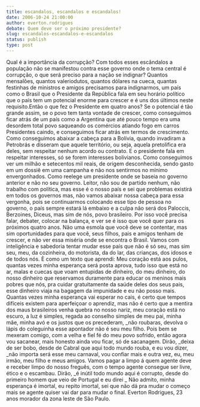 ```yaml
---
title: escandalos, escandalos e escandalos!
date: 2006-10-24 21:00:00
author: everton.rodrigues
debate: Quem deve ser o próximo presidente?
slug: escandalos-escandalos-e-escandalos
status: publish 
type: post
---
```


Qual é a importância da corrupção? Com todos esses escândalos a população não se manifestou contra esse governo onde o tema central é corrupção, o que será preciso para a nação se indignar? Quantos mensalões, quantos valeriodutos, quantos dólares na cueca, quantas festinhas de ministros e amigos precisamos para indignarmos, um país como o Brasil que o Presidente da República fala em seu horário político que o país tem um potencial enorme para crescer e é uns dos últimos neste requisito.Então o que fez o Presidente em quatro anos? Se o potencial é tão grande assim, se o povo tem tanta vontade de crescer, como conseguimos ficar atrás de um país como a Argentina que até pouco tempo era uma desordem total povo saqueando os comércios atiando fogo em carros Presidentes caindo, e conseguimos ficar atrás em termos de crescimento. Como conseguimos abaixar a cabeça para a Bolívia, quando invadiram a Petrobrás e disseram que aquele território, ou seja, aquela pretolifica era deles, sem respeitar nenhum acordo ou contrato. E o presidente fala em respeitar interesses, só se forem interesses bolivianos. Como conseguimos ver um milhão e setecentos mil reais, de origem desconhecida, sendo gasto em um dossiê em uma campanha e não nos sentirmos no mínimo envergonhados. Como reelege um presidente onde se baseia no governo anterior e não no seu governo. Leitor, não sou de partido nenhum, não trabalho com política, mas esse é o nosso país e sei que problemas existirá em todos os governos mas, não vamos abaixar nossa cabeça para essa vergonha, pois se continuarmos colocando esse tipo de pessoa no governo, o país sempre estará lá embaixo e a culpa não será dos Paloccis, Berzoines, Diceus, mas sim de nós, povo brasileiro. Por isso você precisa falar, debater, colocar na balança, e ver se é isso que você quer para os próximos quatro anos. Não uma esmola que você deve se contentar, mas sim oportunidades para que você, seus filhos, pais e amigos tenham de crescer, e não ver essa miséria onde se encontra o Brasil. Vamos com inteligência e sabedoria tentar mudar esse país que não é só seu, mas sim seu, meu, da cozinheira, do motorista, da do lar, das crianças, dos idosos e de todos nós. È como um texto que aprendi: Meu coração está aos pulos, quantas vezes minha esperança será posta aprova, tudo isso que está no ar, malas e cuecas que voam entupidas de dinheiro, do meu dinheiro, do nosso dinheiro que reservamos duramente para educar os meninos mais pobres que nós, pra cuidar gratuitamente da saúde deles dos seus pais, esse dinheiro viaja na bagagem da impunidade e eu não posso mais. Quantas vezes minha esperança vai esperar no cais, é certo que tempos difíceis existem para aperfeiçoar o aprendiz, mas não é certo que a mentira dos maus brasileiros venha quebra no nosso nariz, meu coração está no escuro, a luz é simples, regada ao conselho simples de meu pai, minha mãe, minha avó e os justos que os precederam, \_não roubaras, devolva o lápis do coleguinha esse apontador não é seu meu filho. Pois bem se mexeram comigo, com a velha e fiel fé do meu povo sofrido, então agora vou sacanear, mais honesto ainda vou ficar, só de sacanagem. Dirão, \_deixa de ser bobo, desde de Cabral que aqui todo mundo rouba, e eu vou dizer, \_não importa será esse meu carnaval, vou confiar mais e outra vez, eu, meu irmão, meu filho e meus amigos. Vamos pagar a limpo á quem agente deve e receber limpo do nosso freguês, com o tempo agente consegue ser livre, ético e o escambau. Dirão, \_é inútil todo mundo aqui é corrupto, desde do primeiro homem que veio de Portugal e eu direi \_ Não admito, minha esperança é imortal, eu repito imortal, sei que não dá pra mudar o começo mais se agente quiser vai dar para mudar o final. Everton Rodrigues, 23 anos morador da zona leste de São Paulo.

